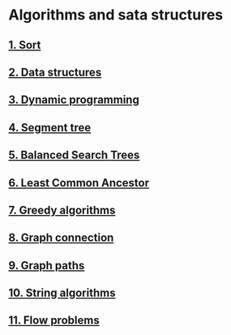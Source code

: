 # Algorithms and sata structures

## <a href="https://github.com/ShuffleZZZ/ITMO/tree/master/AlgorithmsandDataStructures/1stlab">1. Sort</a>
## <a href="https://github.com/ShuffleZZZ/ITMO/tree/master/AlgorithmsandDataStructures/2ndlab">2. Data structures</a>
## <a href="https://github.com/ShuffleZZZ/ITMO/tree/master/AlgorithmsandDataStructures/3rdlab">3. Dynamic programming</a>
## <a href="https://github.com/ShuffleZZZ/ITMO/tree/master/AlgorithmsandDataStructures/4thlab">4. Segment tree</a>
## <a href="https://github.com/ShuffleZZZ/ITMO/tree/master/AlgorithmsandDataStructures/5thlab">5. Balanced Search Trees</a>
## <a href="https://github.com/ShuffleZZZ/ITMO/tree/master/AlgorithmsandDataStructures/6thlab">6. Least Common Ancestor</a>
## <a href="https://github.com/ShuffleZZZ/ITMO/tree/master/AlgorithmsandDataStructures/7thlab">7. Greedy algorithms</a>
## <a href="https://github.com/ShuffleZZZ/ITMO/tree/master/AlgorithmsandDataStructures/8thlab">8. Graph connection</a>
## <a href="https://github.com/ShuffleZZZ/ITMO/tree/master/AlgorithmsandDataStructures/9thlab">9. Graph paths</a>
## <a href="https://github.com/ShuffleZZZ/ITMO/tree/master/AlgorithmsandDataStructures/10thlab">10. String algorithms</a>
## <a href="https://github.com/ShuffleZZZ/ITMO/tree/master/AlgorithmsandDataStructures/11thlab">11. Flow problems</a>